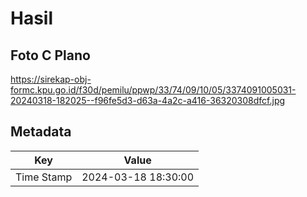 # Hasil

## Foto C Plano

https://sirekap-obj-formc.kpu.go.id/f30d/pemilu/ppwp/33/74/09/10/05/3374091005031-20240318-182025--f96fe5d3-d63a-4a2c-a416-36320308dfcf.jpg


## Metadata

| Key        | Value               |
| ---------- | ------------------- |
| Time Stamp | 2024-03-18 18:30:00 |



